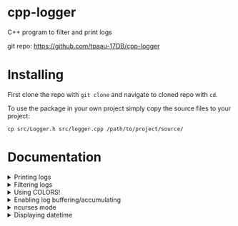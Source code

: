 # cpp-logger
C++ program to filter and print logs

git repo: https://github.com/tpaau-17DB/cpp-logger

# Installing
First clone the repo with `git clone` and navigate to cloned repo with `cd`.

To use the package in your own project simply copy the source files to your project:
```
cp src/Logger.h src/logger.cpp /path/to/project/source/
```

# Documentation

<details>

<summary>Printing logs</summary>

Use one of these methods to print logs:
* `Logger::PrintDebug`
* `Logger::PrintLog`
* `Logger::PrintWarn`
* `Logger::PrintErr`

Note that debug logs will get filtered out by default.

</details>


<details>

<summary>Filtering logs</summary>

## By verbosity

Verbosity controls which logs are suppressed and which are not.
Method `Logger::SetVerbosity(...)` is used to set the verbosity value.

Possible verbosity values are:

* [0] All - Don't suppress any logs
* [1] Standard - Only suppress debug logs (default value)
* [2] Quiet - Only show warnings and errors
* [3] ErrorsOnly - This is pretty self-explanatory

You can either use `Logger::LogLevel` enum or an int value to set verbosity to desired level.
Just make sure that verbosity value is in the range of 0-3 or you will get an error.

## Overriding log filtering

Log filtering can be disabled globally by calling `Logger::SetOverrideFiltering(bool)`.

You can disable filtering per-log by passing `overridePriority` set to `true` to any of the logging functions.

</details>


<details>

<summary>Using COLORS!</summary>

Colored logs are enabled by default.
Colors may not be supported by your terminal emulator, conflict with some features or just simply not fit your taste.
`Logger::SetNoColor(bool)` can be used to toggle color.

</details>


<details>

<summary>Enabling log buffering/accumulating</summary>

## How it works
* Without buffering: Every log message is immediately written to the terminal, which can be a relatively slow operation.
* With buffering: The log messages are stored in memory (RAM) for a period of time. Instead of writing to the terminal or file immediately, logs are stored in buffer and released when `Logger::ReleaseLogBuffer()` is called. This can lead to a significant performance boost.

To toggle log buffering use `Logger::SetUseLogAccumulating(bool)`.

Log buffer can be cleared completely using `Logger::ClearLogBuffer()`.

When log accumulating is enabled logs need to be "released" manually by calling `Logger::ReleaseLogBuffer()` to make them appear in the terminal.

Please make sure to clear the log buffer after releasing it; it doesn't happen automatically!

</details>


<details>

<summary>ncurses mode</summary>

Using `ncurses` mode serves as a workaround to enable logs to be displayed directly in the terminal, even while `ncurses` is running.

Method `Logger::SetNCursesMode(bool)` is used to toggle `ncurses` mode.

When `ncurses` mode is enabled `endwin()` is called before the log is printed.

</details>


<details>

<summary>Displaying datetime</summary>

The Display Dates feature adds a timestamp to each log entry.
You can toggle showing dates with `Logger::SetShowDatetime(bool)` function.

When this is enabled logs will appear like this:
```
[DEB] [14:21:24] debug
[LOG] [14:21:24] info
[WAR] [14:21:24] warning
[ERR] [14:21:24] error
```

You can customize datetime fromat with `Logger::SetDatetimeFromat(string)`.

</details>
